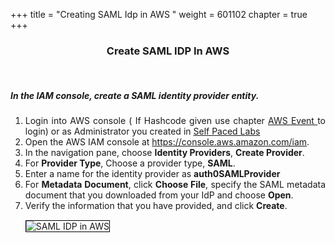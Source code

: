 +++
title = "Creating SAML Idp in AWS "
weight = 601102
chapter = true
+++

<center><h3>Create SAML IDP In AWS</h3></center>

<div style="text-align: justify">

   <br/>
   <h5>In the IAM console, create a SAML identity provider entity.</h5>
   
   <ol> 
    <li>Login into AWS console ( If Hashcode given use chapter <a href="/30-howtostart/302-aws-event.html" > AWS Event </a> to login) or as Administrator you created in <a href="/30-howtostart/301-self-paced.html" > Self Paced Labs </a></li>
    <li>Open the AWS IAM console at <a
                   href="https://console.aws.amazon.com/iam/home?region=us-east-1">https://console.aws.amazon.com/iam</a>.</li>
  
   <li>In the navigation pane, choose <b>Identity Providers</b>, <b>Create Provider</b>. </li>
   
   <li>For <b>Provider Type</b>, Choose a provider type, <b>SAML</b>. </li>

   <li>Enter a name for the identity provider as <b>auth0SAMLProvider</b> </li>
 
   <li>For <b>Metadata Document</b>, click <b>Choose File</b>, specify the SAML metadata document that you downloaded from your IdP and choose <b>Open</b>.</li>

   <li>Verify the information that you have provided, and click <b>Create</b>.</li>
   

   
   <img src="/images/auth0-saml-idp.png" title="SAML IDP in AWS" style="margin:15px 0px; border:1px solid black"/>
     
   </ol>   
   
</div>